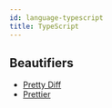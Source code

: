 ```yaml
---
id: language-typescript
title: TypeScript
---
```

## Beautifiers
- [Pretty Diff](/docs/beautifier-pretty-diff.html)
- [Prettier](/docs/beautifier-prettier.html)